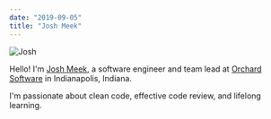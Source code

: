 ```yaml
---
date: "2019-09-05"
title: "Josh Meek"
---
```


![Josh](images/josh.jpg)

Hello! I'm [Josh Meek](https://twitter.com/joshm33k), a software engineer and team lead at [Orchard Software](https://www.orchardsoft.com/) in Indianapolis, Indiana.

I'm passionate about clean code, effective code review, and lifelong learning.